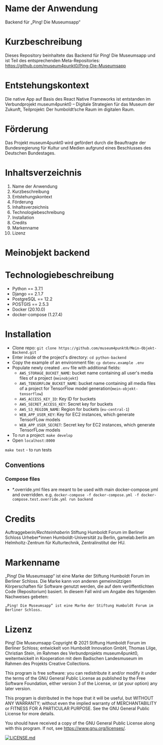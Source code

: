 # Name der Anwendung
Backend für „Ping! Die Museumsapp“

# Kurzbeschreibung
Dieses Repository beinhaltete das Backend für Ping! Die Museumsapp und ist Teil des entsprechenden Meta-Repositories: https://github.com/museum4punkt0/Ping-Die-Museumsapp


# Entstehungskontext 
Die native App auf Basis des React Native Frameworks ist entstanden im Verbundprojekt museum4punkt0 – Digitale Strategien für das Museum der Zukunft, Teilprojekt: Der humboldt’sche Raum im digitalen Raum.


# Förderung 
Das Projekt museum4punkt0 wird gefördert durch die Beauftragte der Bundesregierung für Kultur und Medien aufgrund eines Beschlusses des Deutschen Bundestages.

# Inhaltsverzeichnis
1. Name der Anwendung 
2. Kurzbeschreibung 
3. Entstehungskontext
4. Förderung
5. Inhaltsverzeichnis 
6. Technologiebeschreibung
7. Installation
8. Credits
9. Markenname
10. Lizenz 

# Meinobjekt backend
# Technologiebeschreibung
* Python == 3.7.1
* Django == 2.1.7
* PostgreSQL == 12.2
* POSTGIS == 2.5.3
* Docker (20.10.0)
* docker-compose (1.27.4)

# Installation
* Clone repo: `git clone https://github.com/museum4punkt0/Mein-Objekt-Backend.git`
* Enter inside of the project's directory: `cd python-backend`
* Copy the example of an environment file: `cp dotenv.example .env`
* Populate newly created `.env` file with additional fields:
    * `AWS_STORAGE_BUCKET_NAME`: bucket name containing all user's media files of a project (`meinobjekt`)
    * `AWS_TENSORFLOW_BUCKET_NAME`: bucket name containing all media files of a project for TensorFlow model generation(`mein-objekt-tensorflow`)
    * `AWS_ACCESS_KEY_ID`: Key ID for buckets
    * `AWS_SECRET_ACCESS_KEY`: Secret key for buckets
    * `AWS_S3_REGION_NAME`: Region for buckets (`eu-central-1`)
    * `WEB_APP_USER_KEY`: Key for EC2 instances, which generate TensorFLow models
    * `WEB_APP_USER_SECRET`: Secret key for EC2 instances, which generate TensorFLow models
* To run a project: `make develop`
* Open `localhost:8000`

`make test` - to run tests


## Conventions
### Compose files
* \*.override.yml files are meant to be used with main docker-compose.yml and overridden. e.g. `docker-compose -f docker-compose.yml -f docker-compose.test.override.yml run backend`


# Credits 
Auftraggeber*in/Rechteinhaber*in 
Stiftung Humboldt Forum im Berliner Schloss 
Urheber*innen 
Humboldt-Universität zu Berlin, gamelab.berlin am Helmholtz-Zentrum für Kulturtechnik, Zentralinstitut der HU. 

# Markenname 
„Ping! Die Museumsapp“ ist eine Marke der Stiftung Humboldt Forum im Berliner Schloss. Die Marke kann von anderen gemeinnützigen Körperschaften für Software genutzt werden, die auf dem veröffentlichten Code (Repositorium) basiert. In diesem Fall wird um Angabe des folgenden Nachweises gebeten:

    „Ping! Die Museumsapp“ ist eine Marke der Stiftung Humboldt Forum im Berliner Schloss.


# Lizenz 

Ping! Die Museumsapp Copyright © 2021 Stiftung Humboldt Forum im Berliner Schloss; entwickelt von Humboldt Innovation GmbH, Thomas Lilge, Christian Stein, im Rahmen des Verbundprojekts museum4punkt0, weitentwickelt in Kooperation mit dem Badischen Landesmuseum im Rahmen des Projekts Creative Collections.

This program is free software: you can redistribute it and/or modify it under the terms of the GNU General Public License as published by the Free Software Foundation, either version 3 of the License, or (at your option) any later version.

This program is distributed in the hope that it will be useful, but WITHOUT ANY WARRANTY; without even the implied warranty of MERCHANTABILITY or FITNESS FOR A PARTICULAR PURPOSE. See the GNU General Public License for more details.

You should have received a copy of the GNU General Public License along with this program. If not, see <https://www.gnu.org/licenses/>.

[![LICENSE.md](https://img.shields.io/badge/License-GPLv3-blue.svg)](https://github.com/museum4punkt0/Mein-Objekt-Backend/blob/master/LICENSE.md)
